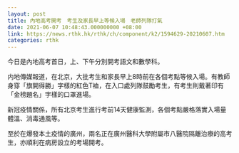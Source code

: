 ```yaml
---
layout: post
title: 內地高考開考　考生及家長早上等候入場　老師列隊打氣
date: 2021-06-07 10:48:43.000000000 +08:00
link: https://news.rthk.hk/rthk/ch/component/k2/1594629-20210607.htm
categories: rthk
---
```


今日是內地高考首日，上、下午分別開考語文和數學科。

内地傳媒報道，在北京，大批考生和家長早上8時前在各個考點等候入場。有教師身穿「旗開得勝」字樣的紅色T裇，在入口處列隊鼓勵考生，有考生則戴著印有「金榜題名」字樣的口罩進場。

新冠疫情關係，所有北京考生進行考前14天健康監測，各個考點嚴格落實入場量體溫、消毒通風等。

至於在爆發本土疫情的廣州，兩名正在廣州醫科大學附屬市八醫院隔離治療的高考生，亦順利在病房設立的考場開考。

